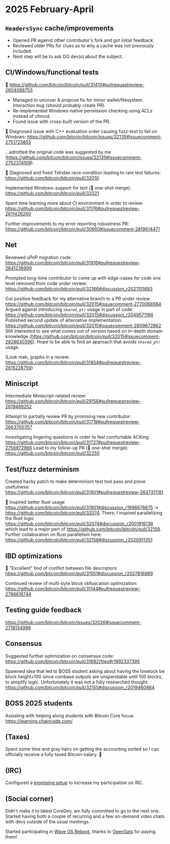 # 2025 February-April

## `HeadersSync` cache/improvements

* Opened PR against other contributor's fork and got initial feedback.
* Reviewed older PRs for clues as to why a cache was not previously included.
* Next step will be to ask OG dev(s) about the subject.

## CI/Windows/functional tests

🌟 <https://github.com/bitcoin/bitcoin/pull/31410#pullrequestreview-2604068753>

* Managed to uncover & propose fix for minor wallet/filesystem interaction bug (should probably create PR).
* Re-implemented Windows-native permission checking using ACLs instead of chmod.
* Found issue with cross-built version of the PR.

🌟 Diagnosed issue with C++ evaluation order causing fuzz-test to fail on Windows: <https://github.com/bitcoin/bitcoin/issues/32135#issuecomment-2751723855>

...admitted the original code was suggested by me (<https://github.com/bitcoin/bitcoin/issues/32135#issuecomment-2752374109>).

🌟 Diagnosed and fixed TxIndex race-condition leading to rare test failures:
<https://github.com/bitcoin/bitcoin/pull/32010>

Implemented Windows-support for test (🔫 one-shot merge):
<https://github.com/bitcoin/bitcoin/pull/32021>

Spent time learning more about CI environment in order to review:
<https://github.com/bitcoin/bitcoin/pull/31176#pullrequestreview-2611426260>

Further improvements to my error reporting robustness PR:
<https://github.com/bitcoin/bitcoin/pull/30660#issuecomment-2819614471>

## Net

Reviewed uPnP migration code:
<https://github.com/bitcoin/bitcoin/pull/31916#pullrequestreview-2641238999>

Prompted long-time contributor to come up with edge-cases for code one level removed from code under review:
<https://github.com/bitcoin/bitcoin/pull/32166#discussion_r2021101693>

Got positive feedback for my alternative branch to a PR under review:
<https://github.com/bitcoin/bitcoin/pull/32015#issuecomment-2770068984>
Argued against introducing `shared_ptr` usage in part of code:
<https://github.com/bitcoin/bitcoin/pull/32015#discussion_r2049571166>
Published second update of alternative implementation:
<https://github.com/bitcoin/bitcoin/pull/32015#issuecomment-2809672862>
Still interested to see what comes out of version based on in-depth domain knowledge (<https://github.com/bitcoin/bitcoin/pull/32015#issuecomment-2828630396>). Hope to be able to find an approach that avoids `shared_ptr` usage.

(Look mah, graphs in a review: <https://github.com/bitcoin/bitcoin/pull/31854#pullrequestreview-2615228759>)

## Miniscript

Intermediate Miniscript-related review:
<https://github.com/bitcoin/bitcoin/pull/29156#pullrequestreview-2619489252>

Attempt to partially review PR by promising new contributor:
<https://github.com/bitcoin/bitcoin/pull/31719#pullrequestreview-2663700357>

Investigating lingering questions in order to feel comfortable ACKing:
<https://github.com/bitcoin/bitcoin/pull/31727#pullrequestreview-2756972966>
Lead to my follow-up PR (🔫 one-shot merge): <https://github.com/bitcoin/bitcoin/pull/32255>

## Test/fuzz determinism

Created hacky patch to make determinism test tool pass and prove usefulness:
<https://github.com/bitcoin/bitcoin/pull/31901#pullrequestreview-2637311191>

🌟 Inspired better Rust usage <https://github.com/bitcoin/bitcoin/pull/31901#discussion_r1996678675> -> <https://github.com/bitcoin/bitcoin/pull/32074>.
There, I inspired parallelizing the Rust logic <https://github.com/bitcoin/bitcoin/pull/32074#discussion_r2001916136> which lead to a major part of <https://github.com/bitcoin/bitcoin/pull/32158>. Further collaboration on Rust parallelism here:
<https://github.com/bitcoin/bitcoin/pull/32158#discussion_r2020911351>

## IBD optimizations

🌟 "Excellent" find of conflict between file descriptors:
<https://github.com/bitcoin/bitcoin/pull/31551#discussion_r2027816889>

Continued review of multi-byte block obfuscation optimization:
<https://github.com/bitcoin/bitcoin/pull/31144#pullrequestreview-2788618744>

## Testing guide feedback

<https://github.com/bitcoin/bitcoin/issues/32026#issuecomment-2718134999>

## Consensus

Suggested further optimization on consensus code:
<https://github.com/bitcoin/bitcoin/pull/31682/files#r1992337395>

Spawned idea that led to ₿OSS student asking about having the timelock be block height+100 since coinbase outputs are unspendable until 100 blocks, to simplify logic. Unfortunately it was not a fully researched thought:
<https://github.com/bitcoin/bitcoin/pull/32155#discussion_r2019460884>

## ₿OSS 2025 students

Assisting with helping along students with Bitcoin Core focus:
<https://learning.chaincode.com/>

## (Taxes)

Spent some time and gray hairs on getting the accounting sorted so I can officially receive a fully taxed Bitcoin-salary. 💸

## (IRC)

Configured a [promising setup](../guides/IRC_config/) to increase my participation on IRC.

## (Social corner)

Didn't make it to latest CoreDev, am fully committed to go to the next one. Started having both a couple of recurring and a few on-demand video chats with devs outside of the usual meetings.

Started participating in [Waye OS Reboot](https://www.waye.dev/initiatives/os-reboot#bitcoin), thanks to [OpenSats](https://opensats.org/) for paying them!
